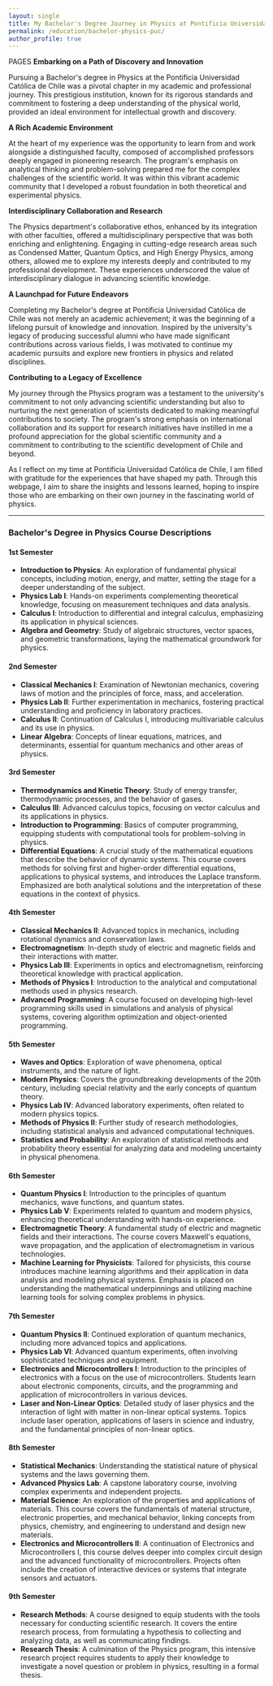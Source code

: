 ```yaml
---
layout: single  
title: My Bachelor's Degree Journey in Physics at Pontificia Universidad Católica de Chile  
permalink: /education/bachelor-physics-puc/
author_profile: true 
---
```

PAGES
**Embarking on a Path of Discovery and Innovation**

Pursuing a Bachelor's degree in Physics at the Pontificia Universidad Católica de Chile was a pivotal chapter in my academic and professional journey. This prestigious institution, known for its rigorous standards and commitment to fostering a deep understanding of the physical world, provided an ideal environment for intellectual growth and discovery.

**A Rich Academic Environment**

At the heart of my experience was the opportunity to learn from and work alongside a distinguished faculty, composed of accomplished professors deeply engaged in pioneering research. The program's emphasis on analytical thinking and problem-solving prepared me for the complex challenges of the scientific world. It was within this vibrant academic community that I developed a robust foundation in both theoretical and experimental physics.

**Interdisciplinary Collaboration and Research**

The Physics department's collaborative ethos, enhanced by its integration with other faculties, offered a multidisciplinary perspective that was both enriching and enlightening. Engaging in cutting-edge research areas such as Condensed Matter, Quantum Optics, and High Energy Physics, among others, allowed me to explore my interests deeply and contributed to my professional development. These experiences underscored the value of interdisciplinary dialogue in advancing scientific knowledge.

**A Launchpad for Future Endeavors**

Completing my Bachelor's degree at Pontificia Universidad Católica de Chile was not merely an academic achievement; it was the beginning of a lifelong pursuit of knowledge and innovation. Inspired by the university's legacy of producing successful alumni who have made significant contributions across various fields, I was motivated to continue my academic pursuits and explore new frontiers in physics and related disciplines.

**Contributing to a Legacy of Excellence**

My journey through the Physics program was a testament to the university's commitment to not only advancing scientific understanding but also to nurturing the next generation of scientists dedicated to making meaningful contributions to society. The program's strong emphasis on international collaboration and its support for research initiatives have instilled in me a profound appreciation for the global scientific community and a commitment to contributing to the scientific development of Chile and beyond.

As I reflect on my time at Pontificia Universidad Católica de Chile, I am filled with gratitude for the experiences that have shaped my path. Through this webpage, I aim to share the insights and lessons learned, hoping to inspire those who are embarking on their own journey in the fascinating world of physics.

---

### Bachelor's Degree in Physics Course Descriptions

#### 1st Semester
- **Introduction to Physics**: An exploration of fundamental physical concepts, including motion, energy, and matter, setting the stage for a deeper understanding of the subject.
- **Physics Lab I**: Hands-on experiments complementing theoretical knowledge, focusing on measurement techniques and data analysis.
- **Calculus I**: Introduction to differential and integral calculus, emphasizing its application in physical sciences.
- **Algebra and Geometry**: Study of algebraic structures, vector spaces, and geometric transformations, laying the mathematical groundwork for physics.

#### 2nd Semester
- **Classical Mechanics I**: Examination of Newtonian mechanics, covering laws of motion and the principles of force, mass, and acceleration.
- **Physics Lab II**: Further experimentation in mechanics, fostering practical understanding and proficiency in laboratory practices.
- **Calculus II**: Continuation of Calculus I, introducing multivariable calculus and its use in physics.
- **Linear Algebra**: Concepts of linear equations, matrices, and determinants, essential for quantum mechanics and other areas of physics.

#### 3rd Semester
- **Thermodynamics and Kinetic Theory**: Study of energy transfer, thermodynamic processes, and the behavior of gases.
- **Calculus III**: Advanced calculus topics, focusing on vector calculus and its applications in physics.
- **Introduction to Programming**: Basics of computer programming, equipping students with computational tools for problem-solving in physics.
- **Differential Equations**: A crucial study of the mathematical equations that describe the behavior of dynamic systems. This course covers methods for solving first and higher-order differential equations, applications to physical systems, and introduces the Laplace transform. Emphasized are both analytical solutions and the interpretation of these equations in the context of physics.

#### 4th Semester
- **Classical Mechanics II**: Advanced topics in mechanics, including rotational dynamics and conservation laws.
- **Electromagnetism**: In-depth study of electric and magnetic fields and their interactions with matter.
- **Physics Lab III**: Experiments in optics and electromagnetism, reinforcing theoretical knowledge with practical application.
- **Methods of Physics I**: Introduction to the analytical and computational methods used in physics research.
- **Advanced Programming**: A course focused on developing high-level programming skills used in simulations and analysis of physical systems, covering algorithm optimization and object-oriented programming.

#### 5th Semester
- **Waves and Optics**: Exploration of wave phenomena, optical instruments, and the nature of light.
- **Modern Physics**: Covers the groundbreaking developments of the 20th century, including special relativity and the early concepts of quantum theory.
- **Physics Lab IV**: Advanced laboratory experiments, often related to modern physics topics.
- **Methods of Physics II**: Further study of research methodologies, including statistical analysis and advanced computational techniques.
- **Statistics and Probability**: An exploration of statistical methods and probability theory essential for analyzing data and modeling uncertainty in physical phenomena.

#### 6th Semester
- **Quantum Physics I**: Introduction to the principles of quantum mechanics, wave functions, and quantum states.
- **Physics Lab V**: Experiments related to quantum and modern physics, enhancing theoretical understanding with hands-on experience.
- **Electromagnetic Theory**: A fundamental study of electric and magnetic fields and their interactions. The course covers Maxwell's equations, wave propagation, and the application of electromagnetism in various technologies.
- **Machine Learning for Physicists**: Tailored for physicists, this course introduces machine learning algorithms and their application in data analysis and modeling physical systems. Emphasis is placed on understanding the mathematical underpinnings and utilizing machine learning tools for solving complex problems in physics.

#### 7th Semester
- **Quantum Physics II**: Continued exploration of quantum mechanics, including more advanced topics and applications.
- **Physics Lab VI**: Advanced quantum experiments, often involving sophisticated techniques and equipment.
- **Electronics and Microcontrollers I**: Introduction to the principles of electronics with a focus on the use of microcontrollers. Students learn about electronic components, circuits, and the programming and application of microcontrollers in various devices.
- **Laser and Non-Linear Optics**: Detailed study of laser physics and the interaction of light with matter in non-linear optical systems. Topics include laser operation, applications of lasers in science and industry, and the fundamental principles of non-linear optics.

#### 8th Semester
- **Statistical Mechanics**: Understanding the statistical nature of physical systems and the laws governing them.
- **Advanced Physics Lab**: A capstone laboratory course, involving complex experiments and independent projects.
- **Material Science**: An exploration of the properties and applications of materials. This course covers the fundamentals of material structure, electronic properties, and mechanical behavior, linking concepts from physics, chemistry, and engineering to understand and design new materials.
- **Electronics and Microcontrollers II**: A continuation of Electronics and Microcontrollers I, this course delves deeper into complex circuit design and the advanced functionality of microcontrollers. Projects often include the creation of interactive devices or systems that integrate sensors and actuators.

#### 9th Semester
- **Research Methods**: A course designed to equip students with the tools necessary for conducting scientific research. It covers the entire research process, from formulating a hypothesis to collecting and analyzing data, as well as communicating findings.
- **Research Thesis**: A culmination of the Physics program, this intensive research project requires students to apply their knowledge to investigate a novel question or problem in physics, resulting in a formal thesis.
